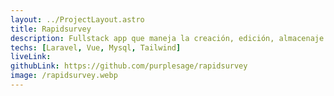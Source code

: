 ```yaml
---
layout: ../ProjectLayout.astro
title: Rapidsurvey
description: Fullstack app que maneja la creación, edición, almacenaje y respuestas de encuestas
techs: [Laravel, Vue, Mysql, Tailwind]
liveLink:
githubLink: https://github.com/purplesage/rapidsurvey
image: /rapidsurvey.webp
---
```

